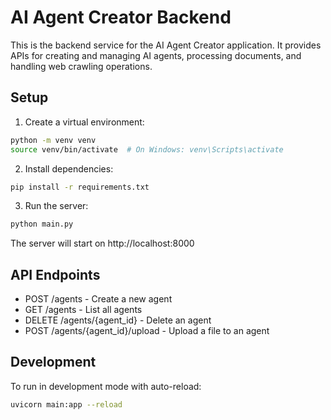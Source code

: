 # AI Agent Creator Backend

This is the backend service for the AI Agent Creator application. It provides APIs for creating and managing AI agents, processing documents, and handling web crawling operations.

## Setup

1. Create a virtual environment:
```bash
python -m venv venv
source venv/bin/activate  # On Windows: venv\Scripts\activate
```

2. Install dependencies:
```bash
pip install -r requirements.txt
```

3. Run the server:
```bash
python main.py
```

The server will start on http://localhost:8000

## API Endpoints

- POST /agents - Create a new agent
- GET /agents - List all agents
- DELETE /agents/{agent_id} - Delete an agent
- POST /agents/{agent_id}/upload - Upload a file to an agent

## Development

To run in development mode with auto-reload:
```bash
uvicorn main:app --reload
```